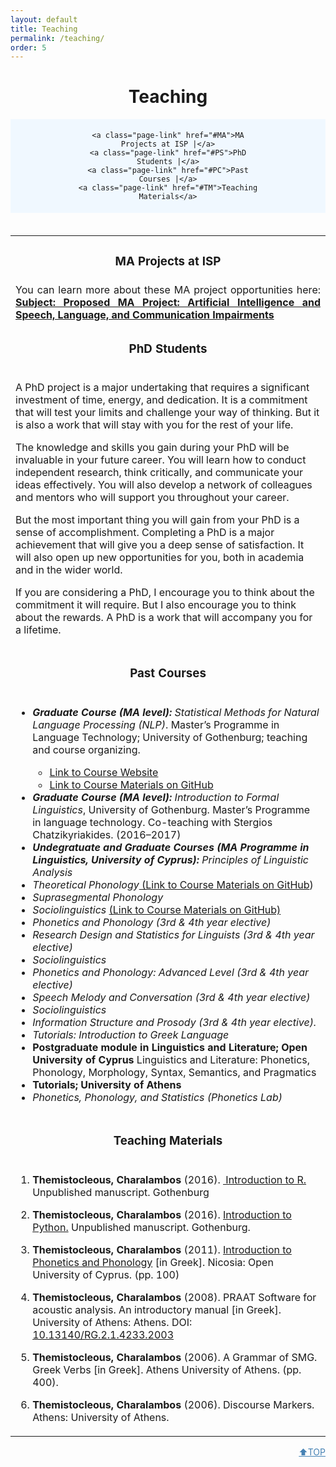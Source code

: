 ```yaml
---
layout: default
title: Teaching
permalink: /teaching/
order: 5
---
```


<a name='top'></a>

<h1 style="text-align: center;">Teaching</h1>

<div style="background-color:aliceblue; padding-left: 20%; padding-right: 20%; padding-top: 1%; padding-bottom: 1%; text-align: center;">
  
    <a class="page-link" href="#MA">MA Projects at ISP |</a>
    <a class="page-link" href="#PS">PhD Students |</a>
    <a class="page-link" href="#PC">Past Courses |</a>
    <a class="page-link" href="#TM">Teaching Materials</a>
</div>

<div style="padding: 2%"></div>

<div class="quotebox">

<table>
<tr>
<a name='MA'></a>
<td><h3 style="text-align: center;">MA Projects at ISP</h3></td></tr>
<tr>
<td style="text-align:justify;">You can learn more about these MA project opportunities here: <a href="/projectsma/"><strong>Subject: Proposed MA Project: Artificial Intelligence and Speech, Language, and Communication Impairments</strong></a></td>
</tr>
<tr>
<a name='PS'></a>
<td><h3 style="text-align: center;">PhD Students</h3></td>
</tr>
<tr>
<td><p>A PhD project is a major undertaking that requires a significant investment of time, energy, and dedication. It is a commitment that will test your limits and challenge your way of thinking. But it is also a work that will stay with you for the rest of your life.</p>

<p>The knowledge and skills you gain during your PhD will be invaluable in your future career. You will learn how to conduct independent research, think critically, and communicate your ideas effectively. You will also develop a network of colleagues and mentors who will support you throughout your career.</p>

<p>But the most important thing you will gain from your PhD is a sense of accomplishment. Completing a PhD is a major achievement that will give you a deep sense of satisfaction. It will also open up new opportunities for you, both in academia and in the wider world.</p>

<p>If you are considering a PhD, I encourage you to think about the commitment it will require. But I also encourage you to think about the rewards. A PhD is a work that will accompany you for a lifetime.</p>
</td>
</tr>
<tr>
<a name='PC'></a>
<td><h3 style="text-align: center;">Past Courses</h3></td>
</tr>
<tr>
<td>
<ul>        
<li><p><em><strong>Graduate Course (MA level):</strong> Statistical Methods for Natural Language Processing (NLP)</em>. Master’s Programme in Language Technology; University of Gothenburg; teaching and course organizing.</p></li>
<ul>
<li><a href="/assets/pages/MLT.html">Link to Course Website</a> </li>
<li><a href="https://github.com/themistocleous/StatisticalMethodsNLP">Link to Course Materials on GitHub</a></li>
</ul>
<li><em><strong>Graduate Course (MA level):</strong>  Introduction to Formal Linguistics</em>, University of Gothenburg. Master’s Programme in language technology. Co-teaching with Stergios Chatzikyriakides. (2016–2017)</li>
<li><em><strong>Undegratuate and Graduate Courses (MA Programme in Linguistics, University of Cyprus):</strong> Principles of Linguistic Analysis</em></li>
<li><em>Theoretical Phonology</em><a href="https://github.com/themistocleous/course_phonetics"> (Link to Course Materials on GitHub</a>)</li>
<li><em>Suprasegmental Phonology</em></li>
<li><em>Sociolinguistics </em><a href="https://github.com/themistocleous/course_sociolinguistics2014">(Link to Course Materials on GitHub)</a></li>
<li><em>Phonetics and Phonology (3rd &amp; 4th year elective)</em></li>
<li><em>Research Design and Statistics for Linguists (3rd &amp; 4th year elective)</em></li>
<li><em>Sociolinguistics</em></li>
<li><em>Phonetics and Phonology: Advanced Level (3rd &amp; 4th year elective)</em></li>
<li><em>Speech Melody and Conversation (3rd &amp; 4th year elective)</em></li>
<li><em>Sociolinguistics</em></li>
<li><em>Information Structure and Prosody (3rd &amp; 4th year elective).</em></li>
<li><em>Tutorials: Introduction to Greek Language</em></li>
<li><strong>Postgraduate module in Linguistics and Literature; Open University of Cyprus</strong> Linguistics and Literature: Phonetics, Phonology, Morphology, Syntax, Semantics, and Pragmatics</li>
<li><strong>Tutorials; University of Athens</strong></li>
<li><em>Phonetics, Phonology, and Statistics (Phonetics Lab)</em></li>
</ul>
</td>
</tr>

<tr><td><a name='TM'></a><h3 style="text-align: center;">Teaching Materials</h3></td></tr>
<tr>
<td>
<ol>
<li><p><strong>Themistocleous, Charalambos</strong> (2016). <a href="/assets/RIntroCover.pdf" class="uri"> Introduction to R.</a> Unpublished manuscript. Gothenburg</p></li>
<li><p><strong>Themistocleous, Charalambos</strong> (2016). <a href="/research/project/2017/05/31/python.html" class="uri">Introduction to Python.</a> Unpublished manuscript. Gothenburg.</p></li>
<li><p><strong>Themistocleous, Charalambos</strong> (2011). <a href="/assets/papers/Phonetics_IntroGR.pdf">Introduction to Phonetics and Phonology</a> <span>[</span>in Greek<span>]</span>. Nicosia: Open University of Cyprus. (pp. 100)</p></li>
<li><p><strong>Themistocleous, Charalambos</strong> (2008). PRAAT Software for acoustic analysis. An introductory manual <span>[</span>in Greek<span>]</span>. University of Athens: Athens. DOI: <a href="10.13140/RG.2.1.4233.2003" class="uri">10.13140/RG.2.1.4233.2003</a></p></li>
<li><p><strong>Themistocleous, Charalambos</strong> (2006). A Grammar of SMG. Greek Verbs <span>[</span>in Greek<span>]</span>. Athens University of Athens. (pp. 400).</p></li>
<li><p><strong>Themistocleous, Charalambos</strong> (2006). Discourse Markers. Athens: University of Athens.</p></li>
</ol>
</td></tr>
</table>
</div>
<div style="text-align:right">
  <a class="page-link" style="color: steelblue;text-transform: uppercase;" href="#top">⬆Top</a>
</div>
